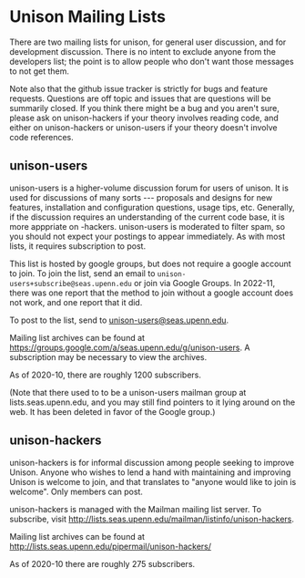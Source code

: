 # Unison Mailing Lists

There are two mailing lists for unison, for general user discussion, and for development discussion.   There is no intent to exclude anyone from the developers list; the point is to allow people who don't want those messages to not get them.

Note also that the github issue tracker is strictly for bugs and feature requests.  Questions are off topic and issues that are questions will be summarily closed.  If you think there might be a bug and you aren't sure, please ask on unison-hackers if your theory involves reading code, and either on unison-hackers or unison-users if your theory doesn't involve code references.

## unison-users

unison-users is a higher-volume discussion forum for users of unison. It is used for discussions of many sorts --- proposals and designs for new features, installation and configuration questions, usage tips, etc.  Generally, if the discussion requires an understanding of the current code base, it is more apppriate on -hackers.   unison-users is moderated to filter spam, so you should not expect your postings to appear immediately.   As with most lists, it requires subscription to post.

This list is hosted by google groups, but does not require a google account to join. To join the list, send an email to `unison-users+subscribe@seas.upenn.edu` or join via Google Groups. In 2022-11, there was one report that the method to join without a google account does not work, and one report that it did.

To post to the list, send to unison-users@seas.upenn.edu.

Mailing list archives can be found at https://groups.google.com/a/seas.upenn.edu/g/unison-users. A subscription may be necessary to view the archives.

As of 2020-10, there are roughly 1200 subscribers.

(Note that there used to to be a unison-users mailman group at lists.seas.upenn.edu, and you may still find pointers to it lying around on the web. It has been deleted in favor of the Google group.)

## unison-hackers

unison-hackers is for informal discussion among people seeking to improve Unison.  Anyone who wishes to lend a hand with maintaining and improving Unison is welcome to join, and that translates to "anyone would like to join is welcome". Only members can post.

unison-hackers is managed with the Mailman mailing list server. To subscribe, visit http://lists.seas.upenn.edu/mailman/listinfo/unison-hackers.

Mailing list archives can be found at http://lists.seas.upenn.edu/pipermail/unison-hackers/

As of 2020-10 there are roughly 275 subscribers.
